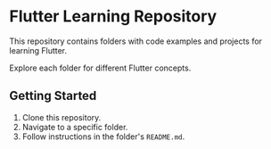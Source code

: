 # Flutter Learning Repository

This repository contains folders with code examples and projects for learning Flutter.

Explore each folder for different Flutter concepts.

## Getting Started

1. Clone this repository.
2. Navigate to a specific folder.
3. Follow instructions in the folder's `README.md`.
